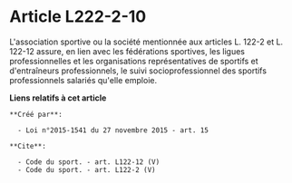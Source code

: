# Article L222-2-10

L'association sportive ou la société mentionnée aux articles L. 122-2 et L. 122-12 assure, en lien avec les fédérations
sportives, les ligues professionnelles et les organisations représentatives de sportifs et d'entraîneurs professionnels, le
suivi socioprofessionnel des sportifs professionnels salariés qu'elle emploie.

**Liens relatifs à cet article**

	**Créé par**:

	  - Loi n°2015-1541 du 27 novembre 2015 - art. 15

	**Cite**:

	  - Code du sport. - art. L122-12 (V)
	  - Code du sport. - art. L122-2 (V)
